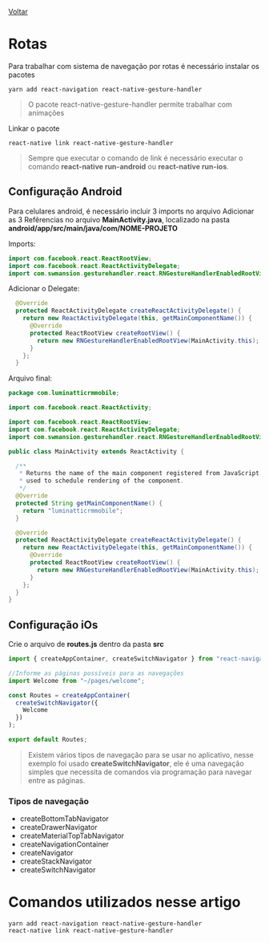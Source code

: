 [Voltar](/Readme.md)

# Rotas

Para trabalhar com sistema de navegação por rotas é necessário instalar os pacotes

```
yarn add react-navigation react-native-gesture-handler
```

> O pacote react-native-gesture-handler permite trabalhar com animações

Linkar o pacote

```
react-native link react-native-gesture-handler
```

> Sempre que executar o comando de link é necessário executar o comando **react-native run-android** ou **react-native run-ios**.

## Configuração Android

Para celulares android, é necessário incluir 3 imports no arquivo Adicionar as 3 Refêrencias no arquivo **MainActivity.java**, localizado na pasta **android/app/src/main/java/com/NOME-PROJETO**

Imports:

```java
import com.facebook.react.ReactRootView;
import com.facebook.react.ReactActivityDelegate;
import com.swmansion.gesturehandler.react.RNGestureHandlerEnabledRootView;
```

Adicionar o Delegate:

```java
  @Override
  protected ReactActivityDelegate createReactActivityDelegate() {
    return new ReactActivityDelegate(this, getMainComponentName()) {
      @Override
      protected ReactRootView createRootView() {
        return new RNGestureHandlerEnabledRootView(MainActivity.this);
      }
    };
  }
```

Arquivo final:

```java
package com.luminatticrmmobile;

import com.facebook.react.ReactActivity;

import com.facebook.react.ReactRootView;
import com.facebook.react.ReactActivityDelegate;
import com.swmansion.gesturehandler.react.RNGestureHandlerEnabledRootView;

public class MainActivity extends ReactActivity {

  /**
   * Returns the name of the main component registered from JavaScript. This is
   * used to schedule rendering of the component.
   */
  @Override
  protected String getMainComponentName() {
    return "luminatticrmmobile";
  }

  @Override
  protected ReactActivityDelegate createReactActivityDelegate() {
    return new ReactActivityDelegate(this, getMainComponentName()) {
      @Override
      protected ReactRootView createRootView() {
        return new RNGestureHandlerEnabledRootView(MainActivity.this);
      }
    };
  }
}

```

## Configuração iOs

Crie o arquivo de **routes.js** dentro da pasta **src**

```js
import { createAppContainer, createSwitchNavigator } from "react-navigation";

//Informe as páginas possíveis para as navegações
import Welcome from "~/pages/welcome";

const Routes = createAppContainer(
  createSwitchNavigator({
    Welcome
  })
);

export default Routes;
```

> Existem vários tipos de navegação para se usar no aplicativo, nesse exemplo foi usado **createSwitchNavigator**, ele é uma navegação simples que necessita de comandos via programação para navegar entre as páginas.

### Tipos de navegação

- createBottomTabNavigator
- createDrawerNavigator
- createMaterialTopTabNavigator
- createNavigationContainer
- createNavigator
- createStackNavigator
- createSwitchNavigator

# Comandos utilizados nesse artigo

```
yarn add react-navigation react-native-gesture-handler
react-native link react-native-gesture-handler
```
